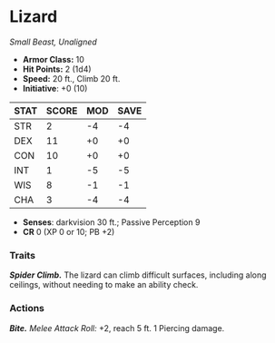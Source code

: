 # Lizard

*Small Beast, Unaligned*

- **Armor Class:** 10
- **Hit Points:** 2 (1d4)
- **Speed:** 20 ft., Climb 20 ft.
- **Initiative**: +0 (10)

|STAT|SCORE|MOD|SAVE|
| --- | --- | --- | ---- |
| STR | 2 | -4 | -4 |
| DEX | 11 | +0 | +0 |
| CON | 10 | +0 | +0 |
| INT | 1 | -5 | -5 |
| WIS | 8 | -1 | -1 |
| CHA | 3 | -4 | -4 |

- **Senses**: darkvision 30 ft.; Passive Perception 9
- **CR** 0 (XP 0 or 10; PB +2)

### Traits

***Spider Climb.*** The lizard can climb difficult surfaces, including along ceilings, without needing to make an ability check.


### Actions

***Bite.*** *Melee Attack Roll:* +2, reach 5 ft. 1 Piercing damage.
